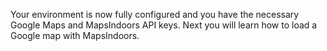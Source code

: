 Your environment is now fully configured and you have the necessary Google Maps and MapsIndoors API keys. Next you will learn how to load a Google map with MapsIndoors.
